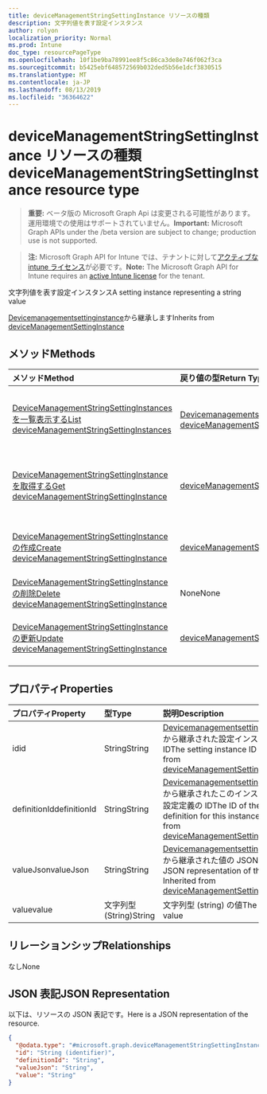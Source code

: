 ```yaml
---
title: deviceManagementStringSettingInstance リソースの種類
description: 文字列値を表す設定インスタンス
author: rolyon
localization_priority: Normal
ms.prod: Intune
doc_type: resourcePageType
ms.openlocfilehash: 10f1be9ba78991ee8f5c86ca3de8e746f062f3ca
ms.sourcegitcommit: b5425ebf648572569b032ded5b56e1dcf3830515
ms.translationtype: MT
ms.contentlocale: ja-JP
ms.lasthandoff: 08/13/2019
ms.locfileid: "36364622"
---
```

# <a name="devicemanagementstringsettinginstance-resource-type"></a><span data-ttu-id="7575e-103">deviceManagementStringSettingInstance リソースの種類</span><span class="sxs-lookup"><span data-stu-id="7575e-103">deviceManagementStringSettingInstance resource type</span></span>

> <span data-ttu-id="7575e-104">**重要:** ベータ版の Microsoft Graph Api は変更される可能性があります。運用環境での使用はサポートされていません。</span><span class="sxs-lookup"><span data-stu-id="7575e-104">**Important:** Microsoft Graph APIs under the /beta version are subject to change; production use is not supported.</span></span>

> <span data-ttu-id="7575e-105">**注:** Microsoft Graph API for Intune では、テナントに対して[アクティブな intune ライセンス](https://go.microsoft.com/fwlink/?linkid=839381)が必要です。</span><span class="sxs-lookup"><span data-stu-id="7575e-105">**Note:** The Microsoft Graph API for Intune requires an [active Intune license](https://go.microsoft.com/fwlink/?linkid=839381) for the tenant.</span></span>

<span data-ttu-id="7575e-106">文字列値を表す設定インスタンス</span><span class="sxs-lookup"><span data-stu-id="7575e-106">A setting instance representing a string value</span></span>


<span data-ttu-id="7575e-107">[Devicemanagementsettinginstance](../resources/intune-deviceintent-devicemanagementsettinginstance.md)から継承します</span><span class="sxs-lookup"><span data-stu-id="7575e-107">Inherits from [deviceManagementSettingInstance](../resources/intune-deviceintent-devicemanagementsettinginstance.md)</span></span>

## <a name="methods"></a><span data-ttu-id="7575e-108">メソッド</span><span class="sxs-lookup"><span data-stu-id="7575e-108">Methods</span></span>
|<span data-ttu-id="7575e-109">メソッド</span><span class="sxs-lookup"><span data-stu-id="7575e-109">Method</span></span>|<span data-ttu-id="7575e-110">戻り値の型</span><span class="sxs-lookup"><span data-stu-id="7575e-110">Return Type</span></span>|<span data-ttu-id="7575e-111">説明</span><span class="sxs-lookup"><span data-stu-id="7575e-111">Description</span></span>|
|:---|:---|:---|
|[<span data-ttu-id="7575e-112">DeviceManagementStringSettingInstances を一覧表示する</span><span class="sxs-lookup"><span data-stu-id="7575e-112">List deviceManagementStringSettingInstances</span></span>](../api/intune-deviceintent-devicemanagementstringsettinginstance-list.md)|<span data-ttu-id="7575e-113">[Devicemanagementstringsettinginstance](../resources/intune-deviceintent-devicemanagementstringsettinginstance.md)コレクション</span><span class="sxs-lookup"><span data-stu-id="7575e-113">[deviceManagementStringSettingInstance](../resources/intune-deviceintent-devicemanagementstringsettinginstance.md) collection</span></span>|<span data-ttu-id="7575e-114">[Devicemanagementstringsettinginstance](../resources/intune-deviceintent-devicemanagementstringsettinginstance.md)オブジェクトのプロパティとリレーションシップをリストします。</span><span class="sxs-lookup"><span data-stu-id="7575e-114">List properties and relationships of the [deviceManagementStringSettingInstance](../resources/intune-deviceintent-devicemanagementstringsettinginstance.md) objects.</span></span>|
|[<span data-ttu-id="7575e-115">DeviceManagementStringSettingInstance を取得する</span><span class="sxs-lookup"><span data-stu-id="7575e-115">Get deviceManagementStringSettingInstance</span></span>](../api/intune-deviceintent-devicemanagementstringsettinginstance-get.md)|[<span data-ttu-id="7575e-116">deviceManagementStringSettingInstance</span><span class="sxs-lookup"><span data-stu-id="7575e-116">deviceManagementStringSettingInstance</span></span>](../resources/intune-deviceintent-devicemanagementstringsettinginstance.md)|<span data-ttu-id="7575e-117">[Devicemanagementstringsettinginstance](../resources/intune-deviceintent-devicemanagementstringsettinginstance.md)オブジェクトのプロパティとリレーションシップを読み取ります。</span><span class="sxs-lookup"><span data-stu-id="7575e-117">Read properties and relationships of the [deviceManagementStringSettingInstance](../resources/intune-deviceintent-devicemanagementstringsettinginstance.md) object.</span></span>|
|[<span data-ttu-id="7575e-118">DeviceManagementStringSettingInstance の作成</span><span class="sxs-lookup"><span data-stu-id="7575e-118">Create deviceManagementStringSettingInstance</span></span>](../api/intune-deviceintent-devicemanagementstringsettinginstance-create.md)|[<span data-ttu-id="7575e-119">deviceManagementStringSettingInstance</span><span class="sxs-lookup"><span data-stu-id="7575e-119">deviceManagementStringSettingInstance</span></span>](../resources/intune-deviceintent-devicemanagementstringsettinginstance.md)|<span data-ttu-id="7575e-120">新しい[Devicemanagementstringsettinginstance](../resources/intune-deviceintent-devicemanagementstringsettinginstance.md)オブジェクトを作成します。</span><span class="sxs-lookup"><span data-stu-id="7575e-120">Create a new [deviceManagementStringSettingInstance](../resources/intune-deviceintent-devicemanagementstringsettinginstance.md) object.</span></span>|
|[<span data-ttu-id="7575e-121">DeviceManagementStringSettingInstance の削除</span><span class="sxs-lookup"><span data-stu-id="7575e-121">Delete deviceManagementStringSettingInstance</span></span>](../api/intune-deviceintent-devicemanagementstringsettinginstance-delete.md)|<span data-ttu-id="7575e-122">None</span><span class="sxs-lookup"><span data-stu-id="7575e-122">None</span></span>|<span data-ttu-id="7575e-123">[Devicemanagementstringsettinginstance](../resources/intune-deviceintent-devicemanagementstringsettinginstance.md)を削除します。</span><span class="sxs-lookup"><span data-stu-id="7575e-123">Deletes a [deviceManagementStringSettingInstance](../resources/intune-deviceintent-devicemanagementstringsettinginstance.md).</span></span>|
|[<span data-ttu-id="7575e-124">DeviceManagementStringSettingInstance の更新</span><span class="sxs-lookup"><span data-stu-id="7575e-124">Update deviceManagementStringSettingInstance</span></span>](../api/intune-deviceintent-devicemanagementstringsettinginstance-update.md)|[<span data-ttu-id="7575e-125">deviceManagementStringSettingInstance</span><span class="sxs-lookup"><span data-stu-id="7575e-125">deviceManagementStringSettingInstance</span></span>](../resources/intune-deviceintent-devicemanagementstringsettinginstance.md)|<span data-ttu-id="7575e-126">[Devicemanagementstringsettinginstance](../resources/intune-deviceintent-devicemanagementstringsettinginstance.md)オブジェクトのプロパティを更新します。</span><span class="sxs-lookup"><span data-stu-id="7575e-126">Update the properties of a [deviceManagementStringSettingInstance](../resources/intune-deviceintent-devicemanagementstringsettinginstance.md) object.</span></span>|

## <a name="properties"></a><span data-ttu-id="7575e-127">プロパティ</span><span class="sxs-lookup"><span data-stu-id="7575e-127">Properties</span></span>
|<span data-ttu-id="7575e-128">プロパティ</span><span class="sxs-lookup"><span data-stu-id="7575e-128">Property</span></span>|<span data-ttu-id="7575e-129">型</span><span class="sxs-lookup"><span data-stu-id="7575e-129">Type</span></span>|<span data-ttu-id="7575e-130">説明</span><span class="sxs-lookup"><span data-stu-id="7575e-130">Description</span></span>|
|:---|:---|:---|
|<span data-ttu-id="7575e-131">id</span><span class="sxs-lookup"><span data-stu-id="7575e-131">id</span></span>|<span data-ttu-id="7575e-132">String</span><span class="sxs-lookup"><span data-stu-id="7575e-132">String</span></span>|<span data-ttu-id="7575e-133">[Devicemanagementsettinginstance](../resources/intune-deviceintent-devicemanagementsettinginstance.md)から継承された設定インスタンス ID</span><span class="sxs-lookup"><span data-stu-id="7575e-133">The setting instance ID Inherited from [deviceManagementSettingInstance](../resources/intune-deviceintent-devicemanagementsettinginstance.md)</span></span>|
|<span data-ttu-id="7575e-134">definitionId</span><span class="sxs-lookup"><span data-stu-id="7575e-134">definitionId</span></span>|<span data-ttu-id="7575e-135">String</span><span class="sxs-lookup"><span data-stu-id="7575e-135">String</span></span>|<span data-ttu-id="7575e-136">[Devicemanagementsettinginstance](../resources/intune-deviceintent-devicemanagementsettinginstance.md)から継承されたこのインスタンスの設定定義の ID</span><span class="sxs-lookup"><span data-stu-id="7575e-136">The ID of the setting definition for this instance Inherited from [deviceManagementSettingInstance](../resources/intune-deviceintent-devicemanagementsettinginstance.md)</span></span>|
|<span data-ttu-id="7575e-137">valueJson</span><span class="sxs-lookup"><span data-stu-id="7575e-137">valueJson</span></span>|<span data-ttu-id="7575e-138">String</span><span class="sxs-lookup"><span data-stu-id="7575e-138">String</span></span>|<span data-ttu-id="7575e-139">[Devicemanagementsettinginstance](../resources/intune-deviceintent-devicemanagementsettinginstance.md)から継承された値の JSON 表現</span><span class="sxs-lookup"><span data-stu-id="7575e-139">JSON representation of the value Inherited from [deviceManagementSettingInstance](../resources/intune-deviceintent-devicemanagementsettinginstance.md)</span></span>|
|<span data-ttu-id="7575e-140">value</span><span class="sxs-lookup"><span data-stu-id="7575e-140">value</span></span>|<span data-ttu-id="7575e-141">文字列型 (String)</span><span class="sxs-lookup"><span data-stu-id="7575e-141">String</span></span>|<span data-ttu-id="7575e-142">文字列型 (string) の値</span><span class="sxs-lookup"><span data-stu-id="7575e-142">The string value</span></span>|

## <a name="relationships"></a><span data-ttu-id="7575e-143">リレーションシップ</span><span class="sxs-lookup"><span data-stu-id="7575e-143">Relationships</span></span>
<span data-ttu-id="7575e-144">なし</span><span class="sxs-lookup"><span data-stu-id="7575e-144">None</span></span>

## <a name="json-representation"></a><span data-ttu-id="7575e-145">JSON 表記</span><span class="sxs-lookup"><span data-stu-id="7575e-145">JSON Representation</span></span>
<span data-ttu-id="7575e-146">以下は、リソースの JSON 表記です。</span><span class="sxs-lookup"><span data-stu-id="7575e-146">Here is a JSON representation of the resource.</span></span>
<!-- {
  "blockType": "resource",
  "keyProperty": "id",
  "@odata.type": "microsoft.graph.deviceManagementStringSettingInstance"
}
-->
``` json
{
  "@odata.type": "#microsoft.graph.deviceManagementStringSettingInstance",
  "id": "String (identifier)",
  "definitionId": "String",
  "valueJson": "String",
  "value": "String"
}
```



